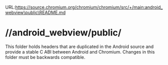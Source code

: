 URL:https://source.chromium.org/chromium/chromium/src/+/main:android_webview\public\README.md
# //android\_webview/public/

This folder holds headers that are duplicated in the Android source and provide
a stable C ABI between Android and Chromium. Changes in this folder must be
backwards compatible.
